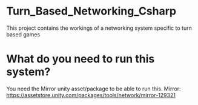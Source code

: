 # Turn_Based_Networking_Csharp
This project contains the workings of a networking system specific to turn based games

# What do you need to run this system?
You need the Mirror unity asset/package to be able to run this.
Mirror: https://assetstore.unity.com/packages/tools/network/mirror-129321
